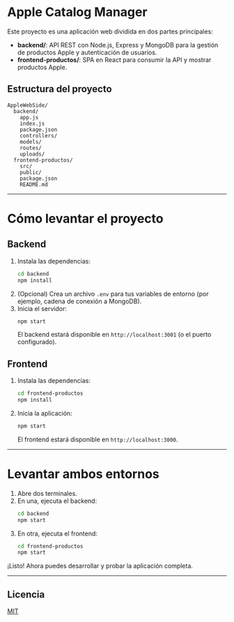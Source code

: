 # Apple Catalog Manager

Este proyecto es una aplicación web dividida en dos partes principales:

- **backend/**: API REST con Node.js, Express y MongoDB para la gestión de productos Apple y autenticación de usuarios.
- **frontend-productos/**: SPA en React para consumir la API y mostrar productos Apple.

## Estructura del proyecto

```
AppleWebSide/
  backend/
    app.js
    index.js
    package.json
    controllers/
    models/
    routes/
    uploads/
  frontend-productos/
    src/
    public/
    package.json
    README.md
```

---

# Cómo levantar el proyecto

## Backend

1. Instala las dependencias:
   ```bash
   cd backend
   npm install
   ```
2. (Opcional) Crea un archivo `.env` para tus variables de entorno (por ejemplo, cadena de conexión a MongoDB).
3. Inicia el servidor:
   ```bash
   npm start
   ```
   El backend estará disponible en `http://localhost:3001` (o el puerto configurado).

## Frontend

1. Instala las dependencias:
   ```bash
   cd frontend-productos
   npm install
   ```
2. Inicia la aplicación:
   ```bash
   npm start
   ```
   El frontend estará disponible en `http://localhost:3000`.

---

# Levantar ambos entornos

1. Abre dos terminales.
2. En una, ejecuta el backend:
   ```bash
   cd backend
   npm start
   ```
3. En otra, ejecuta el frontend:
   ```bash
   cd frontend-productos
   npm start
   ```

¡Listo! Ahora puedes desarrollar y probar la aplicación completa.

---

## Licencia

[MIT](LICENSE)
